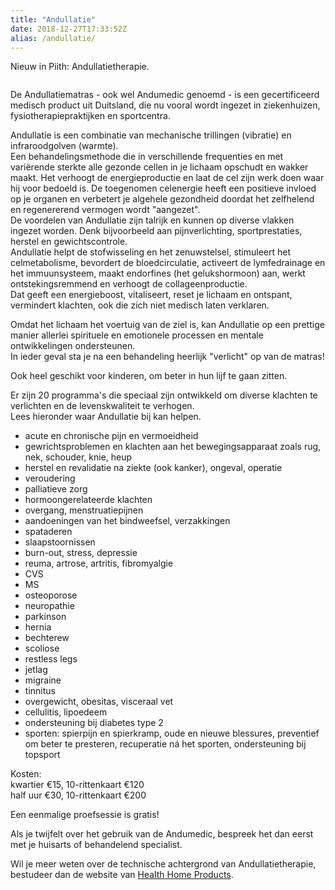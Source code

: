```yaml
---
title: "Andullatie"
date: 2018-12-27T17:33:52Z
alias: /andullatie/
---
```

<!-- wp:paragraph -->
<p>Nieuw in Piith: Andullatietherapie.</p>
<!-- /wp:paragraph -->

<!-- wp:image {"id":2207} -->
<figure class="wp-block-image"><img src="https://res.cloudinary.com/piith/image/upload/2018/12/andullatie-746x376.jpg" alt="" class="wp-image-2207"/></figure>
<!-- /wp:image -->

<!-- wp:paragraph -->
<p>De Andullatiematras - ook wel Andumedic genoemd - is een gecertificeerd medisch product uit Duitsland, die nu vooral wordt ingezet in ziekenhuizen, fysiotherapiepraktijken en sportcentra.</p>
<!-- /wp:paragraph -->

<!-- wp:paragraph -->
<p>Andullatie is een combinatie van mechanische trillingen (vibratie) en infraroodgolven (warmte).<br />Een behandelingsmethode die in verschillende frequenties en met variërende sterkte alle gezonde cellen in je lichaam opschudt en wakker maakt. Het verhoogt de energieproductie en laat de cel zijn werk doen waar hij voor bedoeld is. De toegenomen celenergie heeft een positieve invloed op je organen en verbetert je algehele gezondheid doordat het zelfhelend en regenererend vermogen wordt "aangezet".<br />De voordelen van Andullatie zijn talrijk en kunnen op diverse vlakken ingezet worden. Denk bijvoorbeeld aan pijnverlichting, sportprestaties, herstel en gewichtscontrole.<br />Andullatie helpt de stofwisseling en het zenuwstelsel, stimuleert het celmetabolisme, bevordert de bloedcirculatie, activeert de lymfedrainage en het immuunsysteem, maakt endorfines (het gelukshormoon) aan, werkt ontstekingsremmend en verhoogt de collageenproductie. <br />Dat geeft een energieboost, vitaliseert, reset je lichaam en ontspant, vermindert klachten, ook die zich niet medisch laten verklaren.</p>
<!-- /wp:paragraph -->

<!-- wp:paragraph -->
<p>Omdat het lichaam het voertuig van de ziel is, kan Andullatie op een prettige manier allerlei spirituele en emotionele processen en mentale ontwikkelingen ondersteunen.<br />In ieder geval sta je na een behandeling heerlijk "verlicht" op van de matras!</p>
<!-- /wp:paragraph -->

<!-- wp:paragraph -->
<p>Ook heel geschikt voor kinderen, om beter in hun lijf te gaan zitten.</p>
<!-- /wp:paragraph -->

<!-- wp:paragraph -->
<p>Er zijn 20 programma's die speciaal zijn ontwikkeld om diverse klachten te verlichten en de levenskwaliteit te verhogen.<br />Lees hieronder waar Andullatie bij kan helpen.</p>
<!-- /wp:paragraph -->

<!-- wp:list -->
<ul><li>acute en chronische pijn en vermoeidheid</li><li>gewrichtsproblemen en klachten aan het bewegingsapparaat zoals rug, nek, schouder, knie, heup</li><li>herstel en revalidatie na ziekte (ook kanker), ongeval, operatie</li><li>veroudering</li><li>palliatieve zorg</li><li>hormoongerelateerde klachten</li><li>overgang, menstruatiepijnen</li><li>aandoeningen van het bindweefsel, verzakkingen</li><li>spataderen</li><li>slaapstoornissen</li><li>burn-out, stress, depressie</li><li>reuma, artrose, artritis, fibromyalgie</li><li>CVS</li><li>MS</li><li>osteoporose</li><li>neuropathie</li><li>parkinson</li><li>hernia</li><li>bechterew</li><li>scoliose</li><li>restless legs</li><li>jetlag</li><li>migraine</li><li>tinnitus</li><li>overgewicht, obesitas, visceraal vet</li><li>cellulitis, lipoedeem</li><li>ondersteuning bij diabetes type 2</li><li>sporten: spierpijn en spierkramp, oude en nieuwe blessures, preventief om beter te presteren, recuperatie ná het sporten, ondersteuning bij topsport</li></ul>
<!-- /wp:list -->

<!-- wp:paragraph -->
<p>Kosten:<br />kwartier €15, 10-rittenkaart €120<br />half uur  €30, 10-rittenkaart €200</p>
<!-- /wp:paragraph -->

<!-- wp:paragraph -->
<p>Een eenmalige proefsessie is gratis!</p>
<!-- /wp:paragraph -->

<!-- wp:paragraph -->
<p>Als je twijfelt over het gebruik van de Andumedic, bespreek het dan eerst met je huisarts of behandelend specialist. </p>
<!-- /wp:paragraph -->

<!-- wp:paragraph -->
<p>Wil je meer weten over de technische achtergrond van Andullatietherapie, bestudeer dan de website van <a href="https://www.homehealthproducts.nl/">Health Home Products</a>.</p>
<!-- /wp:paragraph -->